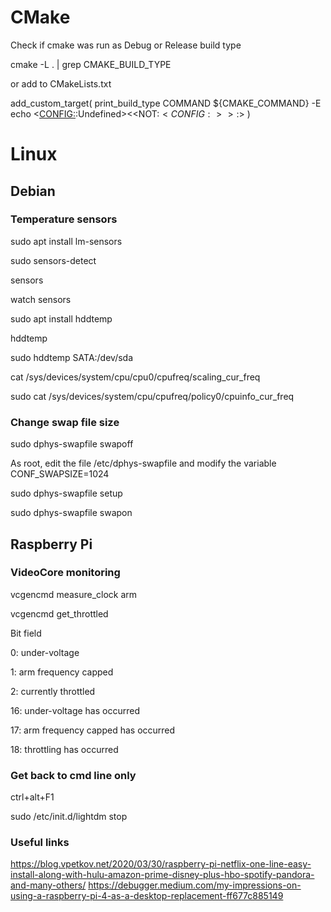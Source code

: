 # CMake
Check if cmake was run as Debug or Release build type

cmake -L . | grep CMAKE_BUILD_TYPE

or add to CMakeLists.txt

add_custom_target(
    print_build_type 
    COMMAND ${CMAKE_COMMAND} -E echo $<$<CONFIG:>:Undefined>$<$<NOT:$<CONFIG:>>:$<CONFIG>>
)


# Linux

## Debian

### Temperature sensors
sudo apt install lm-sensors

sudo sensors-detect

sensors

watch sensors


sudo apt install hddtemp

hddtemp

sudo hddtemp SATA:/dev/sda


cat /sys/devices/system/cpu/cpu0/cpufreq/scaling_cur_freq

sudo cat /sys/devices/system/cpu/cpufreq/policy0/cpuinfo_cur_freq

### Change swap file size
sudo dphys-swapfile swapoff

As root, edit the file /etc/dphys-swapfile and modify the variable CONF_SWAPSIZE=1024

sudo dphys-swapfile setup

sudo dphys-swapfile swapon

## Raspberry Pi
### VideoCore monitoring
vcgencmd measure_clock arm

vcgencmd get_throttled

Bit field

0: under-voltage

1: arm frequency capped

2: currently throttled 

16: under-voltage has occurred

17: arm frequency capped has occurred

18: throttling has occurred

### Get back to cmd line only
ctrl+alt+F1

sudo /etc/init.d/lightdm stop

### Useful links
https://blog.vpetkov.net/2020/03/30/raspberry-pi-netflix-one-line-easy-install-along-with-hulu-amazon-prime-disney-plus-hbo-spotify-pandora-and-many-others/
https://debugger.medium.com/my-impressions-on-using-a-raspberry-pi-4-as-a-desktop-replacement-ff677c885149

